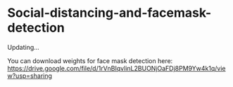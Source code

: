 # Social-distancing-and-facemask-detection
Updating...

You can download weights for face mask detection here: https://drive.google.com/file/d/1rVnBIqvlinL2BUONjOaFDj8PM9Yw4k1q/view?usp=sharing